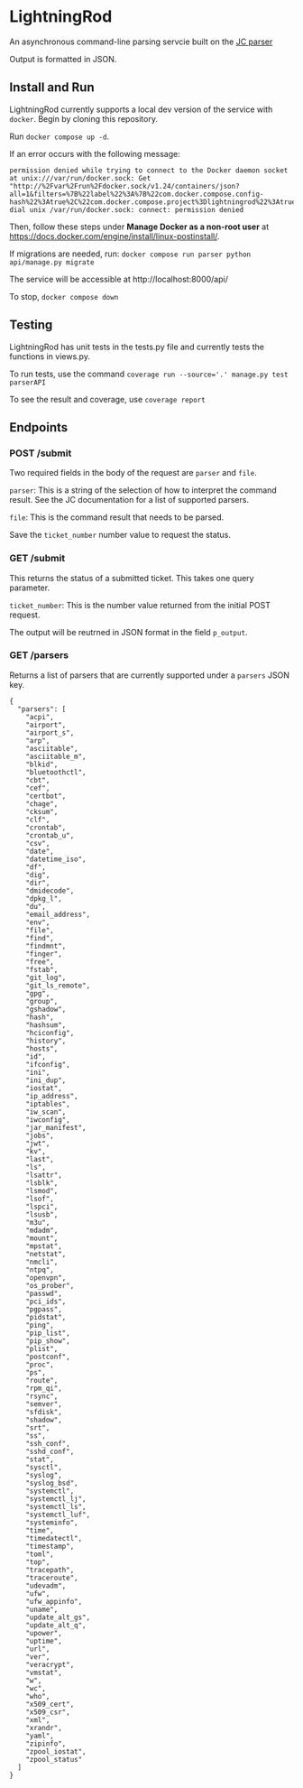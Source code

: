 # LightningRod

An asynchronous command-line parsing servcie built on the [JC parser](https://github.com/kellyjonbrazil/jc)

Output is formatted in JSON.

## Install and Run

LightningRod currently supports a local dev version of the service with `docker`. Begin by cloning this repository.

Run `docker compose up -d`.

If an error occurs with the following message:
```
permission denied while trying to connect to the Docker daemon socket at unix:///var/run/docker.sock: Get "http://%2Fvar%2Frun%2Fdocker.sock/v1.24/containers/json?all=1&filters=%7B%22label%22%3A%7B%22com.docker.compose.config-hash%22%3Atrue%2C%22com.docker.compose.project%3Dlightningrod%22%3Atrue%7D%7D": dial unix /var/run/docker.sock: connect: permission denied 
```
Then, follow these steps under **Manage Docker as a non-root user** at https://docs.docker.com/engine/install/linux-postinstall/.

If migrations are needed, run:
`docker compose run parser python api/manage.py migrate`

The service will be accessible at http://localhost:8000/api/

To stop, `docker compose down`

## Testing

LightningRod has unit tests in the tests.py file and currently tests the functions in views.py.

To run tests, use the command `coverage run --source='.' manage.py test parserAPI`

To see the result and coverage, use `coverage report`

## Endpoints

### POST /submit

Two required fields in the body of the request are `parser` and `file`.

`parser`: This is a string of the selection of how to interpret the command result. See the JC documentation for a list of supported parsers.

`file`: This is the command result that needs to be parsed.

Save the `ticket_number` number value to request the status.

### GET /submit

This returns the status of a submitted ticket. This takes one query parameter.

`ticket_number`: This is the number value returned from the initial POST request.

The output will be reutrned in JSON format in the field `p_output`.

### GET /parsers

Returns a list of parsers that are currently supported under a `parsers` JSON key.

```
{
  "parsers": [
    "acpi",
    "airport",
    "airport_s",
    "arp",
    "asciitable",
    "asciitable_m",
    "blkid",
    "bluetoothctl",
    "cbt",
    "cef",
    "certbot",
    "chage",
    "cksum",
    "clf",
    "crontab",
    "crontab_u",
    "csv",
    "date",
    "datetime_iso",
    "df",
    "dig",
    "dir",
    "dmidecode",
    "dpkg_l",
    "du",
    "email_address",
    "env",
    "file",
    "find",
    "findmnt",
    "finger",
    "free",
    "fstab",
    "git_log",
    "git_ls_remote",
    "gpg",
    "group",
    "gshadow",
    "hash",
    "hashsum",
    "hciconfig",
    "history",
    "hosts",
    "id",
    "ifconfig",
    "ini",
    "ini_dup",
    "iostat",
    "ip_address",
    "iptables",
    "iw_scan",
    "iwconfig",
    "jar_manifest",
    "jobs",
    "jwt",
    "kv",
    "last",
    "ls",
    "lsattr",
    "lsblk",
    "lsmod",
    "lsof",
    "lspci",
    "lsusb",
    "m3u",
    "mdadm",
    "mount",
    "mpstat",
    "netstat",
    "nmcli",
    "ntpq",
    "openvpn",
    "os_prober",
    "passwd",
    "pci_ids",
    "pgpass",
    "pidstat",
    "ping",
    "pip_list",
    "pip_show",
    "plist",
    "postconf",
    "proc",
    "ps",
    "route",
    "rpm_qi",
    "rsync",
    "semver",
    "sfdisk",
    "shadow",
    "srt",
    "ss",
    "ssh_conf",
    "sshd_conf",
    "stat",
    "sysctl",
    "syslog",
    "syslog_bsd",
    "systemctl",
    "systemctl_lj",
    "systemctl_ls",
    "systemctl_luf",
    "systeminfo",
    "time",
    "timedatectl",
    "timestamp",
    "toml",
    "top",
    "tracepath",
    "traceroute",
    "udevadm",
    "ufw",
    "ufw_appinfo",
    "uname",
    "update_alt_gs",
    "update_alt_q",
    "upower",
    "uptime",
    "url",
    "ver",
    "veracrypt",
    "vmstat",
    "w",
    "wc",
    "who",
    "x509_cert",
    "x509_csr",
    "xml",
    "xrandr",
    "yaml",
    "zipinfo",
    "zpool_iostat",
    "zpool_status"
  ]
}
```